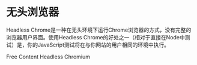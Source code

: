 # 无头浏览器

Headless Chrome是一种在无头环境下运行Chrome浏览器的方式，没有完整的浏览器用户界面。使用Headless Chrome的好处之一（相对于直接在Node中测试）是，你的JavaScript测试将在与你网站的用户相同的环境中执行。


<ResourceGroupTitle>Free Content</ResourceGroupTitle>
<BadgeLink colorScheme='yellow' badgeText='Read' href='https://chromium.googlesource.com/chromium/src/+/lkgr/headless/README.md'>Headless Chromium</BadgeLink>